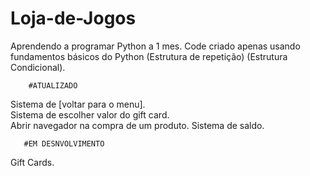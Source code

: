 # Loja-de-Jogos

Aprendendo a programar Python a 1 mes.
Code criado apenas usando fundamentos básicos do Python (Estrutura de repetição) (Estrutura Condicional).

        #ATUALIZADO
Sistema de [voltar para o menu].               
Sistema de escolher valor do gift card.                
Abrir navegador na compra de um produto.
Sistema de saldo.


       #EM DESNVOLVIMENTO
Gift Cards.
